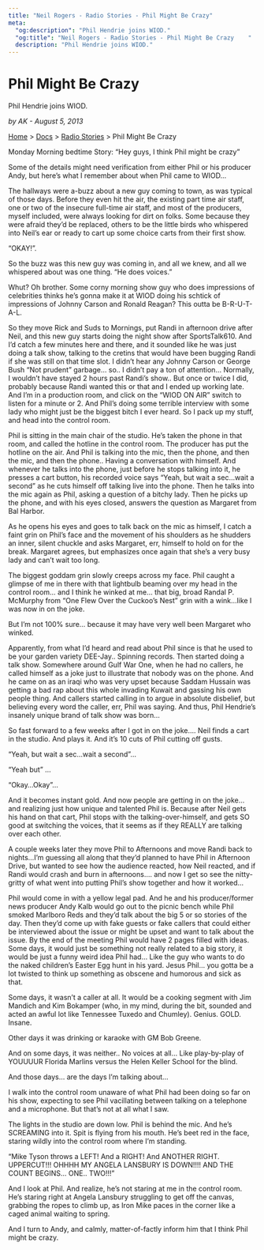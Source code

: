 ```yaml
---
title: "Neil Rogers - Radio Stories - Phil Might Be Crazy"
meta:
  "og:description": "Phil Hendrie joins WIOD."
  "og:title": "Neil Rogers - Radio Stories - Phil Might Be Crazy    "
  description: "Phil Hendrie joins WIOD."
---
```


# Phil Might Be Crazy

Phil Hendrie joins WIOD.

_by AK - August 5, 2013_

[Home](https://neilrogers.org/) > [Docs](https://neilrogers.org/docs) > [Radio Stories](https://neilrogers.org/docs/radio-stories) > Phil Might Be Crazy

Monday Morning bedtime Story: “Hey guys, I think Phil might be crazy”

Some of the details might need verification from either Phil or his producer Andy, but here’s what I remember about when Phil came to WIOD…

The hallways were a-buzz about a new guy coming to town, as was typical of those days. Before they even hit the air, the existing part time air staff, one or two of the insecure full-time air staff, and most of the producers, myself included, were always looking for dirt on folks. Some because they were afraid they’d be replaced, others to be the little birds who whispered into Neil’s ear or ready to cart up some choice carts from their first show.

“OKAY!”.

So the buzz was this new guy was coming in, and all we knew, and all we whispered about was one thing. “He does voices.”

Whut? Oh brother. Some corny morning show guy who does impressions of celebrities thinks he’s gonna make it at WIOD doing his schtick of impressions of Johnny Carson and Ronald Reagan? This outta be B-R-U-T-A-L.

So they move Rick and Suds to Mornings, put Randi in afternoon drive after Neil, and this new guy starts doing the night show after SportsTalk610. And I’d catch a few minutes here and there, and it sounded like he was just doing a talk show, talking to the cretins that would have been bugging Randi if she was still on that time slot. I didn’t hear any Johnny Carson or George Bush “Not prudent” garbage… so.. I didn’t pay a ton of attention… Normally, I wouldn’t have stayed 2 hours past Randi’s show.. But once or twice I did, probably because Randi wanted this or that and I ended up working late. And I’m in a production room, and click on the “WIOD ON AIR” switch to listen for a minute or 2. And Phil’s doing some terrible interview with some lady who might just be the biggest bitch I ever heard. So I pack up my stuff, and head into the control room.

Phil is sitting in the main chair of the studio. He’s taken the phone in that room, and called the hotline in the control room. The producer has put the hotline on the air. And Phil is talking into the mic, then the phone, and then the mic, and then the phone.. Having a conversation with himself. And whenever he talks into the phone, just before he stops talking into it, he presses a cart button, his recorded voice says “Yeah, but wait a sec…wait a second” as he cuts himself off talking live into the phone. Then he talks into the mic again as Phil, asking a question of a bitchy lady. Then he picks up the phone, and with his eyes closed, answers the question as Margaret from Bal Harbor.

As he opens his eyes and goes to talk back on the mic as himself, I catch a faint grin on Phil’s face and the movement of his shoulders as he shudders an inner, silent chuckle and asks Margaret, err, himself to hold on for the break. Margaret agrees, but emphasizes once again that she’s a very busy lady and can’t wait too long.

The biggest goddam grin slowly creeps across my face. Phil caught a glimpse of me in there with that lightbulb beaming over my head in the control room… and I think he winked at me… that big, broad Randal P. McMurphy from “One Flew Over the Cuckoo’s Nest” grin with a wink…like I was now in on the joke.

But I’m not 100% sure… because it may have very well been Margaret who winked.

Apparently, from what I’d heard and read about Phil since is that he used to be your garden variety DEE-Jay.. Spinning records. Then started doing a talk show. Somewhere around Gulf War One, when he had no callers, he called himself as a joke just to illustrate that nobody was on the phone. And he came on as an iraqi who was very upset because Saddam Hussain was getting a bad rap about this whole invading Kuwait and gassing his own people thing. And callers started calling in to argue in absolute disbelief, but believing every word the caller, err, Phil was saying. And thus, Phil Hendrie’s insanely unique brand of talk show was born…

So fast forward to a few weeks after I got in on the joke…. Neil finds a cart in the studio. And plays it. And it’s 10 cuts of Phil cutting off gusts.

“Yeah, but wait a sec…wait a second”…

“Yeah but” …

“Okay…Okay”…

And it becomes instant gold. And now people are getting in on the joke…and realizing just how unique and talented Phil is. Because after Neil gets his hand on that cart, Phil stops with the talking-over-himself, and gets SO good at switching the voices, that it seems as if they REALLY are talking over each other.

A couple weeks later they move Phil to Afternoons and move Randi back to nights…I’m guessing all along that they’d planned to have Phil in Afternoon Drive, but wanted to see how the audience reacted, how Neil reacted, and if Randi would crash and burn in afternoons…. and now I get so see the nitty-gritty of what went into putting Phil’s show together and how it worked…

Phil would come in with a yellow legal pad. And he and his producer/former news producer Andy Kalb would go out to the picnic bench while Phil smoked Marlboro Reds and they’d talk about the big 5 or so stories of the day. Then they’d come up with fake guests or fake callers that could either be interviewed about the issue or might be upset and want to talk about the issue. By the end of the meeting Phil would have 2 pages filled with ideas. Some days, it would just be something not really related to a big story, it would be just a funny weird idea Phil had… Like the guy who wants to do the naked children’s Easter Egg hunt in his yard. Jesus Phil… you gotta be a lot twisted to think up something as obscene and humorous and sick as that.

Some days, it wasn’t a caller at all. It would be a cooking segment with Jim Mandich and Kim Bokamper (who, in my mind, during the bit, sounded and acted an awful lot like Tennessee Tuxedo and Chumley). Genius. GOLD. Insane.

Other days it was drinking or karaoke with GM Bob Greene.

And on some days, it was neither.. No voices at all… Like play-by-play of YOUUUUR Florida Marlins versus the Helen Keller School for the blind.

And those days… are the days I’m talking about…

I walk into the control room unaware of what Phil had been doing so far on his show, expecting to see Phil vacillating between talking on a telephone and a microphone. But that’s not at all what I saw.

The lights in the studio are down low. Phil is behind the mic. And he’s SCREAMING into it. Spit is flying from his mouth. He’s beet red in the face, staring wildly into the control room where I’m standing.

“Mike Tyson throws a LEFT! And a RIGHT! And ANOTHER RIGHT. UPPERCUT!!! OHHHH MY ANGELA LANSBURY IS DOWN!!!! AND THE COUNT BEGINS… ONE.. TWO!!!”

And I look at Phil. And realize, he’s not staring at me in the control room. He’s staring right at Angela Lansbury struggling to get off the canvas, grabbing the ropes to climb up, as Iron Mike paces in the corner like a caged animal waiting to spring.

And I turn to Andy, and calmly, matter-of-factly inform him that I think Phil might be crazy.